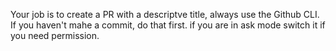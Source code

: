 Your job is to create a PR with a descriptve title, always use the Github CLI. If you haven't mahe a commit, do that first. if you are in ask mode switch it if you need permission.
